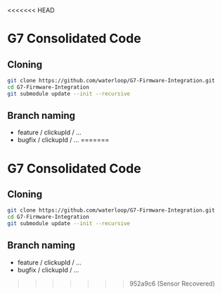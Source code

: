 <<<<<<< HEAD
# G7 Consolidated Code

## Cloning
```bash
git clone https://github.com/waterloop/G7-Firmware-Integration.git
cd G7-Firmware-Integration
git submodule update --init --recursive
```

## Branch naming
- feature / clickupId / ...
- bugfix / clickupId / ...
=======
# G7 Consolidated Code

## Cloning
```bash
git clone https://github.com/waterloop/G7-Firmware-Integration.git
cd G7-Firmware-Integration
git submodule update --init --recursive
```

## Branch naming
- feature / clickupId / ...
- bugfix / clickupId / ...
>>>>>>> 952a9c6 (Sensor Recovered)
